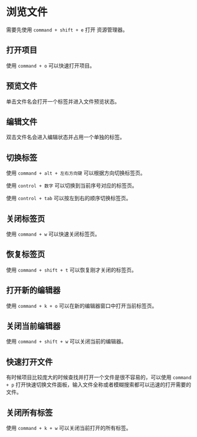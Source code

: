 # 浏览文件

需要先使用 `command + shift + e` 打开 资源管理器。

## 打开项目
使用 `command + o` 可以快速打开项目。

## 预览文件

单击文件名会打开一个标签并进入文件预览状态。

## 编辑文件

双击文件名会进入编辑状态并占用一个单独的标签。

## 切换标签

使用 `command + alt + 左右方向键` 可以根据方向切换标签页。

使用 `control + 数字` 可以切换到当前序号对应的标签页。

使用 `control + tab` 可以按左到右的顺序切换标签页。

## 关闭标签页

使用 `command + w` 可以快速关闭标签页。

## 恢复标签页

使用 `command + shift + t` 可以恢复刚才关闭的标签页。

## 打开新的编辑器

使用 `command + k + o` 可以在新的编辑器窗口中打开当前标签页。

## 关闭当前编辑器

使用 `command + shift + w` 可以关闭当前的编辑器。

## 快速打开文件

有时候项目比较庞大的时候查找并打开一个文件是很不容易的，可以使用 `command + p` 打开快速切换文件面板，输入文件全称或者模糊搜索都可以迅速的打开需要的文件。

## 关闭所有标签

使用 `command + k + w` 可以关闭当前打开的所有标签。